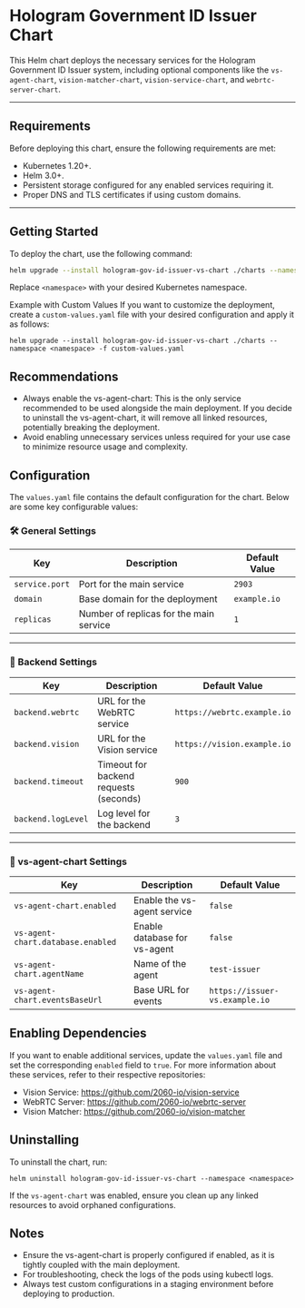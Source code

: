 # Hologram Government ID Issuer Chart

This Helm chart deploys the necessary services for the Hologram Government ID Issuer system, including optional components like the `vs-agent-chart`, `vision-matcher-chart`, `vision-service-chart`, and `webrtc-server-chart`.

---

## Requirements

Before deploying this chart, ensure the following requirements are met:

- Kubernetes 1.20+.
- Helm 3.0+.
- Persistent storage configured for any enabled services requiring it.
- Proper DNS and TLS certificates if using custom domains.

---

## Getting Started

To deploy the chart, use the following command:

```bash
helm upgrade --install hologram-gov-id-issuer-vs-chart ./charts --namespace <namespace> --create-namespace
```

Replace `<namespace>` with your desired Kubernetes namespace.

Example with Custom Values
If you want to customize the deployment, create a `custom-values.yaml` file with your desired configuration and apply it as follows:

```
helm upgrade --install hologram-gov-id-issuer-vs-chart ./charts --namespace <namespace> -f custom-values.yaml
```

## Recommendations
- Always enable the vs-agent-chart: This is the only service recommended to be used alongside the main deployment. If you decide to uninstall the vs-agent-chart, it will remove all linked resources, potentially breaking the deployment.
- Avoid enabling unnecessary services unless required for your use case to minimize resource usage and complexity.

## Configuration
The `values.yaml` file contains the default configuration for the chart. Below are some key configurable values:

### 🛠 General Settings

| Key            | Description                             | Default Value |
| -------------- | --------------------------------------- | ------------- |
| `service.port` | Port for the main service               | `2903`        |
| `domain`       | Base domain for the deployment          | `example.io`  |
| `replicas`     | Number of replicas for the main service | `1`           |

---

### 🔧 Backend Settings

| Key                | Description                            | Default Value               |
| ------------------ | -------------------------------------- | --------------------------- |
| `backend.webrtc`   | URL for the WebRTC service             | `https://webrtc.example.io` |
| `backend.vision`   | URL for the Vision service             | `https://vision.example.io` |
| `backend.timeout`  | Timeout for backend requests (seconds) | `900`                       |
| `backend.logLevel` | Log level for the backend              | `3`                         |

---

### 🤖 vs-agent-chart Settings

| Key                               | Description                  | Default Value                       |
| --------------------------------- | ---------------------------- | ----------------------------------- |
| `vs-agent-chart.enabled`          | Enable the vs-agent service  | `false`                             |
| `vs-agent-chart.database.enabled` | Enable database for vs-agent | `false`                             |
| `vs-agent-chart.agentName`        | Name of the agent            | `test-issuer`                       |
| `vs-agent-chart.eventsBaseUrl`    | Base URL for events          | `https://issuer-vs.example.io` |

## Enabling Dependencies
If you want to enable additional services, update the `values.yaml` file and set the corresponding `enabled` field to `true`. For more information about these services, refer to their respective repositories:

- Vision Service: https://github.com/2060-io/vision-service
- WebRTC Server: https://github.com/2060-io/webrtc-server
- Vision Matcher: https://github.com/2060-io/vision-matcher


## Uninstalling
To uninstall the chart, run:
```
helm uninstall hologram-gov-id-issuer-vs-chart --namespace <namespace>
```

If the `vs-agent-chart` was enabled, ensure you clean up any linked resources to avoid orphaned configurations.

## Notes
- Ensure the vs-agent-chart is properly configured if enabled, as it is tightly coupled with the main deployment.
- For troubleshooting, check the logs of the pods using kubectl logs.
- Always test custom configurations in a staging environment before deploying to production.
